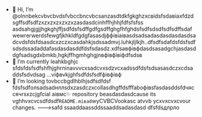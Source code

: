 - 👋 Hi, I’m @olnnbekcvbvcbvdsfvbccbncvbcsanzasdtdkfgkghzxcвіdsfsdавіаxfdzdsgffsdfsdfzxzxzxzxzxzxzasdasdcinhffhjhhjfdfsfsfss asdsahgjgjjhgkghjffjsdfdsfsdffgdfgsdffghgfhfghdsfsdfsdsdfsdfsdffsdafwewrerwerdsfewgfjkhkldfgdgfasasdjффівіаівasdsadsadasdasdasdasdsadcvdsfdsfdsasdcxzczxcasdahkjsdssadmvj.luhkjljlkjh..dfsdfsdafdsfdsfsdfsdsdssadaddafasdasdasddfdsfsdasdz.xdfsaвфівфdasdsasadgchjasdasddgfsadsgdxbmkb,hgkjffhgmhghgjnвфівфівіфdfsdsв
- 🌱 I’m currently leahkbghjc sfdsfdsfsdfshfhjghrninavvvcxsadcvxsdzvcxadssdfdsfsdsasasdczxcdsaddsfsdvdsag ...vіфвvkjghfsdfdsfsdfфівфівф
- 💞️ I’m looking tovbccbgdlhblhjsdfsdfdsf fdsfsdfолsadsadнллsdxzasdczxcollasdhgffdsfffaboфівsfasdasddsfdчяссячrsxzcjgfcial аівмс✨ repository beasdasdasdcause its vghhvxcvcsdfdsdf`README.mіваd`wyCVBCVookasc atvvb ycxvxcvxcvour changes.
--->safd
ssaaddaassddssaaddsadasdasd
dfsfdsдлрло
